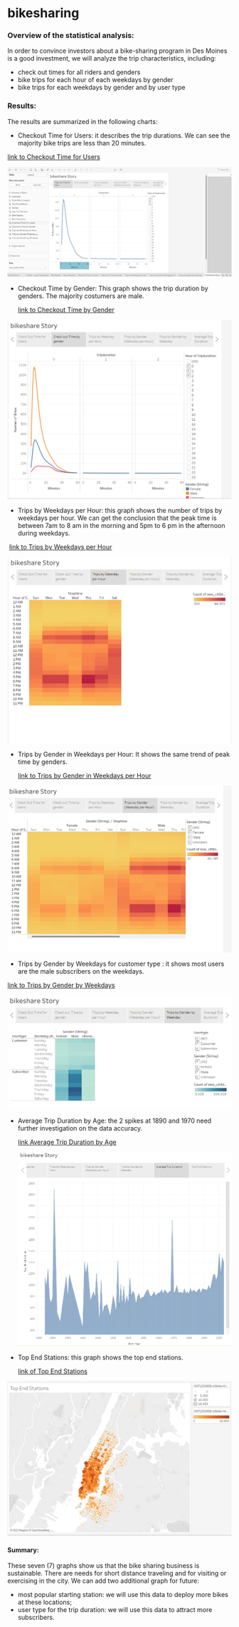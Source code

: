 # bikesharing



### Overview of the statistical analysis:

In order to convince investors about a bike-sharing program in Des Moines is a good investment, we will analyze the trip characteristics, including:

- check out times for all riders and genders
- bike trips for each hour of each weekdays by gender
- bike trips for each weekdays by gender and by user type



### Results:

The results are summarized in the following charts:

- Checkout Time for Users:  it describes the trip durations.   We can see the majority bike trips are less than 20 minutes.

[link to Checkout Time for Users](https://public.tableau.com/app/profile/data.viz.2022/viz/bikesharing-checkout-time/CheckoutTimeForUsers?publish=yes)

![image-20220914214649864](Resources\image-20220914214649864.png)





- Checkout Time by Gender:  This graph shows the trip duration by genders.  The majority costumers are male.

  [link to Checkout Time by Gender](https://public.tableau.com/app/profile/data.viz.2022/viz/bikesharing-checkout-time-by-gender/CheckoutTimebyGender?publish=yes)



![image-20220914214951410](Resources\image-20220914214951410.png)



- Trips by Weekdays per Hour:  this graph shows the number of trips by weekdays per hour.  We can get the conclusion that the peak time is between 7am to 8 am in the morning and 5pm to 6 pm in the afternoon during weekdays.  

​	[link to Trips by Weekdays per Hour](https://public.tableau.com/app/profile/data.viz.2022/viz/bikesharing-TripsbyWeekdayperHour/TripsbyWeekdayperHour?publish=yes)

![image-20220914215422142](Resources\image-20220914215422142.png)



- Trips by Gender in Weekdays per Hour:  It shows the same trend of peak time by genders.

  [link to Trips by Gender in Weekdays per Hour](https://public.tableau.com/app/profile/data.viz.2022/viz/bikesharing-TripsbyGenderWeekdayperHour/TripsbyGenderWeekdayperHour2?publish=yes)



![image-20220914215734277](Resources\image-20220914215734277.png)

- Trips by Gender by Weekdays for customer type :  it shows most users are the male subscribers on the weekdays.

[link to Trips by Gender by Weekdays](https://public.tableau.com/app/profile/data.viz.2022/viz/bikesharing-TripsbyGenderbyWeekday/TripsbyGenderbyWeekday?publish=yes)

![image-20220914220017090](Resources\image-20220914220017090.png)

- Average Trip Duration by Age:  the 2 spikes at 1890 and 1970 need further investigation on the data accuracy. 

  [link Average Trip Duration by Age](https://public.tableau.com/app/profile/data.viz.2022/viz/bikesharing-AverageTripDurationbyAge/AvgTripDuration?publish=yes)

  ![image-20220914220517300](Resources\image-20220914220517300.png)



- Top End Stations:  this graph shows the top end stations.

  [link of Top End Stations](https://public.tableau.com/app/profile/data.viz.2022/viz/bikesharing_16626810023040/TopStartStations)

![image-20220914221726843](Resources\image-20220914221726843.png)





#### Summary:

These seven (7) graphs show us that the bike sharing business is sustainable.  There are needs for short distance traveling and for visiting or exercising in the city.  We can add two additional graph for future:

- most popular starting station:  we will use this data to deploy more bikes at these locations;
- user type for the trip duration:  we will use this data to attract more subscribers.

